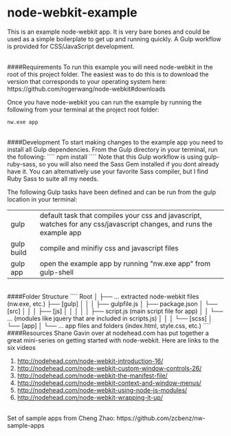 node-webkit-example
===================
This is an example node-webkit app.  It is very bare bones and could be used as a simple boilerplate to get up and running quickly.  A Gulp workflow is provided for CSS/JavaScript development.

<br>
####Requirements
To run this example you will need node-webkit in the root of this project folder.  The easiest was to do this is to download the version that corresponds to your operating system here:<br>
https://github.com/rogerwang/node-webkit#downloads

Once you have node-webkit you can run the example by running the following from your terminal at the project root folder:
````
nw.exe app
````

<br>
####Development
To start making changes to the example app you need to install all Gulp dependencies.  From the Gulp directory in your terminal, run the following:
````
npm install
````
Note that this Gulp workflow is using gulp-ruby-sass, so you will also need the Sass Gem installed if you dont already have it.  You can alternatively use your favorite Sass compiler, but I find Ruby Sass to suite all my needs.

The following Gulp tasks have been defined and can be run from the gulp location in your terminal:

<table>
  <tr>
    <td>gulp</td>
    <td>default task that compiles your css and javascript, watches for any css/javascript changes, and runs the example app</td>
  </tr>
  <tr>
    <td>gulp build</td>
    <td>compile and minifiy css and javascript files</td>
  </tr>
  <tr>
    <td>gulp app</td>
    <td>open the example app by running "nw.exe app" from gulp-shell</td>
  </tr>
</table>

<br>
####Folder Structure
````
Root
 │
 ├── ... extracted node-webkit files (nw.exe, etc.)
 ├── [gulp]
 │    │
 │    ├── gulpfile.js
 │    ├── package.json
 │    └── [src]
 │         │
 │         ├── [js]
 │         │    │
 │         │    ├── script.js (main script file for app)
 │         │    └── ... (modules like jquery that are included in scripts.js)
 │         │
 │         └──  [scss]
 │  
 └── [app]
      │
      └── ... app files and folders (index.html, style.css, etc.)
````

<br>
####Resources
Shane Gavin over at nodehead.com has put together a great mini-series on getting started with node-webkit.  Here are links to the six videos

1. http://nodehead.com/node-webkit-introduction-16/
2. http://nodehead.com/node-webkit-custom-window-controls-26/
3. http://nodehead.com/node-webkit-the-manifest-file/
4. http://nodehead.com/node-webkit-context-and-window-menus/
5. http://nodehead.com/node-webkit-using-node-js-modules/
6. http://nodehead.com/node-webkit-wrapping-it-up/


<br>
Set of sample apps from Cheng Zhao:
https://github.com/zcbenz/nw-sample-apps
